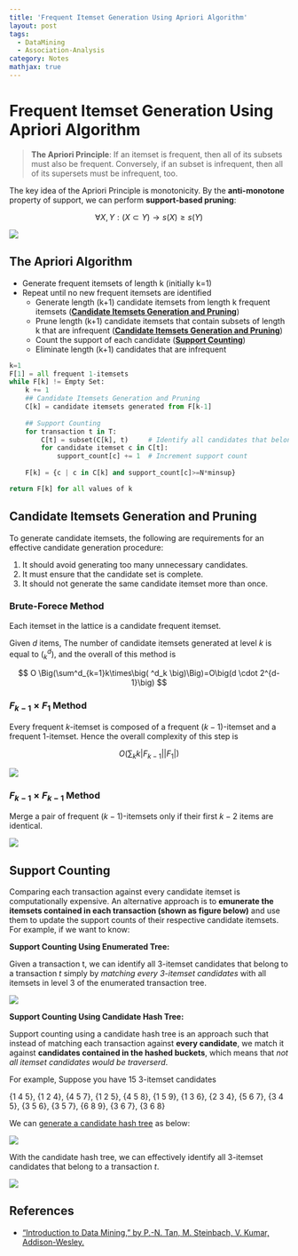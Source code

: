 ```yaml
---
title: 'Frequent Itemset Generation Using Apriori Algorithm'
layout: post
tags:
  - DataMining
  - Association-Analysis
category: Notes
mathjax: true
---
```


# Frequent Itemset Generation Using Apriori Algorithm

> **The Apriori Principle**:
> If an itemset is frequent, then all of its subsets must also be frequent.
> Conversely, if an subset is infrequent, then all of its supersets must be infrequent, too.

The key idea of the Apriori Principle is monotonicity. By the **anti-monotone** property of support, we can perform **support-based pruning**:

$$
\forall X,Y: (X \subset Y) \rightarrow s(X) \geq s(Y)
$$

<!--more-->

![](https://i.imgur.com/5j1It8G.png)

## The Apriori Algorithm

- Generate frequent itemsets of length k (initially k=1)
- Repeat until no new frequent itemsets are identified
    - Generate length (k+1) candidate itemsets from length k frequent itemsets ([**Candidate Itemsets Generation and Pruning**](#candidate-itemsets-generation-and-pruning))
    - Prune length (k+1) candidate itemsets that contain subsets of length k that are infrequent ([**Candidate Itemsets Generation and Pruning**](#candidate-itemsets-generation-and-pruning))
    - Count the support of each candidate ([**Support Counting**](#support-counting))
    - Eliminate length (k+1) candidates that are infrequent

```python
k=1
F[1] = all frequent 1-itemsets
while F[k] != Empty Set:
    k += 1
    ## Candidate Itemsets Generation and Pruning
    C[k] = candidate itemsets generated from F[k-1]
    
    ## Support Counting
    for transaction t in T:
        C[t] = subset(C[k], t)     # Identify all candidates that belong to t
        for candidate itemset c in C[t]:
            support_count[c] += 1  # Increment support count
    
    F[k] = {c | c in C[k] and support_count[c]>=N*minsup}

return F[k] for all values of k
```

## Candidate Itemsets Generation and Pruning

To generate candidate itemsets, the following are requirements for an effective candidate generation procedure:

1. It should avoid generating too many unnecessary candidates.
2. It must ensure that the candidate set is complete.
3. It should not generate the same candidate itemset more than once.

### Brute-Forece Method

Each itemset in the lattice is a candidate frequent itemset.

Given $d$ items, The number of candidate itemsets generated at level $k$ is equal to $\big( ^d_k \big)$, and the overall of this method is

$$
O \Big(\sum^d_{k=1}k\times\big( ^d_k \big)\Big)=O\big(d \cdot 2^{d-1}\big)
$$

### $F_{k-1} \times F_1$ Method

Every frequent $k$-itemset is composed of a frequent $(k-1)$-itemset and a frequent $1$-itemset.   Hence the overall complexity of this step is

$$
O\big(\sum_k k|F_{k-1}||F_1| \big)
$$

![](https://i.imgur.com/ohz7JTy.png)

### $F_{k-1} \times F_{k-1}$ Method

Merge a pair of frequent $(k-1)$-itemsets only if their first $k-2$ items are identical.

![](https://i.imgur.com/hfiGMrK.png)

## Support Counting

Comparing each transaction against every candidate itemset is computationally expensive.   An alternative approach is to **emunerate the itemsets contained in each transaction (shown as figure below)** and use them to update the support counts of their respective candidate itemsets.   For example, if we want to know: 

**Support Counting Using Enumerated Tree:**

Given a transaction t, we can identify all $3$-itemset candidates that belong to a transaction $t$ simply by _matching every $3$-itemset candidates_ with all itemsets in level 3 of the enumerated transaction tree.

![](https://i.imgur.com/ShMHUyW.png)

**Support Counting Using Candidate Hash Tree:**

Support counting using a candidate hash tree is an approach such that instead of matching each transaction against **every candidate**, we match it against **candidates contained in the hashed buckets**, which means that _not all itemset candidates would be traverserd_.

For example, Suppose you have 15 $3$-itemset candidates

{1 4 5}, {1 2 4}, {4 5 7}, {1 2 5}, {4 5 8}, {1 5 9}, {1 3 6}, {2 3 4}, {5 6 7}, {3 4 5}, {3 5 6}, {3 5 7}, {6 8 9}, {3 6 7}, {3 6 8}

We can [generate a candidate hash tree](./generate-a-candidate-hash-tree) as below:

![](https://i.imgur.com/jH1F9mg.png)

With the candidate hash tree, we can effectively identify all $3$-itemset candidates that belong to a transaction $t$.

![](https://i.imgur.com/rBIYVo2.png)


## References
- [“Introduction to Data Mining,” by P.-N. Tan, M. Steinbach, V. Kumar, Addison-Wesley.](http://www-users.cs.umn.edu/~kumar/dmbook/index.php)